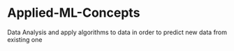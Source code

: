 # Applied-ML-Concepts
Data Analysis and apply algorithms to data in order to predict new data from existing one

